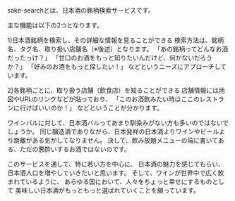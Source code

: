 sake-searchとは、日本酒の銘柄検索サービスです。

主な機能は以下の2つとなります。

1)日本酒銘柄を検索し、その詳細な情報を見ることができる
検索方法は、銘柄名、タグ名、取り扱い店舗名（※後述）となります。
「あの銘柄ってどんなお酒だったっけ？」
「甘口のお酒をもっと知りたいんだけど、何かないだろうか？」
「好みのお酒をもっと探したい！」
などというニーズにアプローチしています。

2)各銘柄ごとに、取り扱う店舗（飲食店）を知ることができる
店舗情報には地図やURLのリンクなどが貼っており、
「このお酒飲みたい時はここのレストランに行けばいいのか！」
などということが分かります。

ワインバルに対して、日本酒バルってあまり馴染みがない方も多いのではないでしょうか。
同じ醸造酒でありながら、日本発祥の日本酒よりワインやビールより距離がある気がしてなりません。
決して、飲み放題メニューの端に書いてある、ただの悪酔いするお酒ではないのです。

このサービスを通して、特に若い方を中心に、
日本酒の魅力を感じてもらい、日本酒人口を増やしていきたいと思います。
そして、ワインが世界中で広く飲まれているように、
あらゆる国において、人々をちょっと幸せにするものとして
美味しい日本酒がもっともっと選ばれていくことを願っています。
